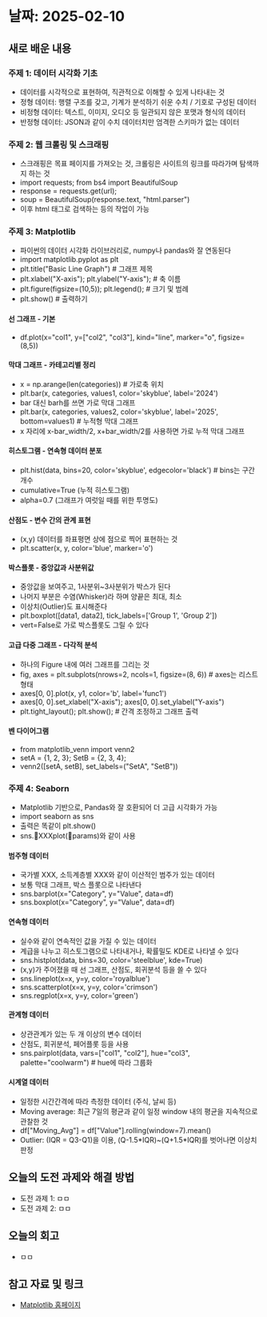 # 날짜: 2025-02-10

## 새로 배운 내용
### 주제 1: 데이터 시각화 기초
- 데이터를 시각적으로 표현하여, 직관적으로 이해할 수 있게 나타내는 것
- 정형 데이터: 행렬 구조를 갖고, 기계가 분석하기 쉬운 수치 / 기호로 구성된 데이터
- 비정형 데이터: 텍스트, 이미지, 오디오 등 일관되지 않은 포맷과 형식의 데이터
- 반정형 데이터: JSON과 같이 수치 데이터치만 엄격한 스키마가 없는 데이터

### 주제 2: 웹 크롤링 및 스크래핑
- 스크래핑은 목표 페이지를 가져오는 것, 크롤링은 사이트의 링크를 따라가며 탐색까지 하는 것
- import requests; from bs4 import BeautifulSoup
- response = requests.get(url);
- soup = BeautifulSoup(response.text, "html.parser")
- 이후 html 태그로 검색하는 등의 작업이 가능

### 주제 3: Matplotlib
- 파이썬의 데이터 시각화 라이브러리로, numpy나 pandas와 잘 연동된다
- import matplotlib.pyplot as plt
- plt.title("Basic Line Graph")  # 그래프 제목
- plt.xlabel("X-axis"); plt.ylabel("Y-axis");    # 축 이름
- plt.figure(figsize=(10,5)); plt.legend();    # 크기 및 범례
- plt.show()    # 출력하기

#### 선 그래프 - 기본
- df.plot(x="col1", y=["col2", "col3"], kind="line", marker="o", figsize=(8,5))

#### 막대 그래프 - 카테고리별 정리
- x = np.arange(len(categories)) # 가로축 위치
- plt.bar(x, categories, values1, color='skyblue', label='2024')
- bar 대신 barh를 쓰면 가로 막대 그래프
- plt.bar(x, categories, values2, color='skyblue', label='2025', bottom=values1)    # 누적형 막대 그래프
- x 자리에 x-bar_width/2, x+bar_width/2를 사용하면 가로 누적 막대 그래프

#### 히스토그램 - 연속형 데이터 분포
- plt.hist(data, bins=20, color='skyblue', edgecolor='black')    # bins는 구간 개수
- cumulative=True (누적 히스토그램)
- alpha=0.7 (그래프가 여럿일 때를 위한 투명도)

#### 산점도 - 변수 간의 관계 표현
- (x,y) 데이터를 좌표평면 상에 점으로 찍어 표현하는 것
- plt.scatter(x, y, color='blue', marker='o')

#### 박스플롯 - 중앙값과 사분위값
- 중앙값을 보여주고, 1사분위~3사분위가 박스가 된다
- 나머지 부분은 수염(Whisker)라 하며 양끝은 최대, 최소
- 이상치(Outlier)도 표시해준다
- plt.boxplot([data1, data2], tick_labels=['Group 1', 'Group 2'])
- vert=False로 가로 박스플롯도 그릴 수 있다

#### 고급 다중 그래프 - 다각적 분석
- 하나의 Figure 내에 여러 그래프를 그리는 것
- fig, axes = plt.subplots(nrows=2, ncols=1, figsize=(8, 6))    # axes는 리스트 형태
- axes[0, 0].plot(x, y1, color='b', label='func1')
- axes[0, 0].set_xlabel("X-axis"); axes[0, 0].set_ylabel("Y-axis")
- plt.tight_layout(); plt.show();    # 간격 조정하고 그래프 출력

#### 벤 다이어그램
- from matplotlib_venn import venn2
- setA = {1, 2, 3}; SetB = {2, 3, 4};
- venn2([setA, setB], set_labels=("SetA", "SetB"))

### 주제 4: Seaborn
- Matplotlib 기반으로, Pandas와 잘 호환되어 더 고급 시각화가 가능
- import seaborn as sns
- 출력은 똑같이 plt.show()
- sns.XXXplot(params)와 같이 사용

#### 범주형 데이터
- 국가별 XXX, 소득계층별 XXX와 같이 이산적인 범주가 있는 데이터
- 보통 막대 그래프, 박스 플롯으로 나타낸다
- sns.barplot(x="Category", y="Value", data=df)
- sns.boxplot(x="Category", y="Value", data=df)

#### 연속형 데이터
- 실수와 같이 연속적인 값을 가질 수 있는 데이터
- 계급을 나누고 히스토그램으로 나타내거나, 확률밀도 KDE로 나타낼 수 있다
- sns.histplot(data, bins=30, color='steelblue', kde=True)
- (x,y)가 주어졌을 때 선 그래프, 산점도, 회귀분석 등을 쓸 수 있다
- sns.lineplot(x=x, y=y, color='royalblue')
- sns.scatterplot(x=x, y=y, color='crimson')
- sns.regplot(x=x, y=y, color='green')

#### 관계형 데이터
- 상관관계가 있는 두 개 이상의 변수 데이터
- 산점도, 회귀분석, 페어플롯 등을 사용
- sns.pairplot(data, vars=["col1", "col2"], hue="col3", palette="coolwarm") # hue에 따라 그룹화

#### 시계열 데이터
- 일정한 시간간격에 따라 측정한 데이터 (주식, 날씨 등)
- Moving average: 최근 7일의 평균과 같이 일정 window 내의 평균을 지속적으로 관찰한 것
- df["Moving_Avg"] = df["Value"].rolling(window=7).mean()
- Outlier: (IQR = Q3-Q1)을 이용, (Q-1.5\*IQR)~(Q+1.5\*IQR)를 벗어나면 이상치 판정

## 오늘의 도전 과제와 해결 방법
- 도전 과제 1: ㅁㅁ
- 도전 과제 2: ㅁㅁ

## 오늘의 회고
- ㅁㅁ

## 참고 자료 및 링크
- [Matplotlib 홈페이지](https://matplotlib.org/)
